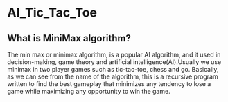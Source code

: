 # AI_Tic_Tac_Toe

## What is MiniMax algorithm?

The min max or minimax algorithm, is a popular AI algorithm, and it used in decision-making, game theory and artificial intelligence(AI).Usually we use minimax in two player games such as tic-tac-toe, chess and go. Basically, as we can see from the name of the algorithm, this is a recursive program written to find the best gameplay that minimizes any tendency to lose a game while maximizing any opportunity to win the game.
